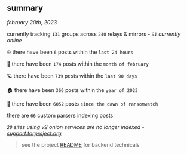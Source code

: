 
## summary
_february 20th, 2023_

currently tracking `131` groups across `240` relays & mirrors - _`91` currently online_

⏲ there have been `6` posts within the `last 24 hours`

🦈 there have been `174` posts within the `month of february`

🪐 there have been `739` posts within the `last 90 days`

🏚 there have been `366` posts within the `year of 2023`

🦕 there have been `6052` posts `since the dawn of ransomwatch`

there are `66` custom parsers indexing posts

_`20` sites using v2 onion services are no longer indexed - [support.torproject.org](https://support.torproject.org/onionservices/v2-deprecation/)_

> see the project [README](https://github.com/joshhighet/ransomwatch#ransomwatch--) for backend technicals
